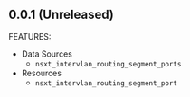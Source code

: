 ## 0.0.1 (Unreleased)

FEATURES:

- Data Sources
    - `nsxt_intervlan_routing_segment_ports`
- Resources
    - `nsxt_intervlan_routing_segment_port`
